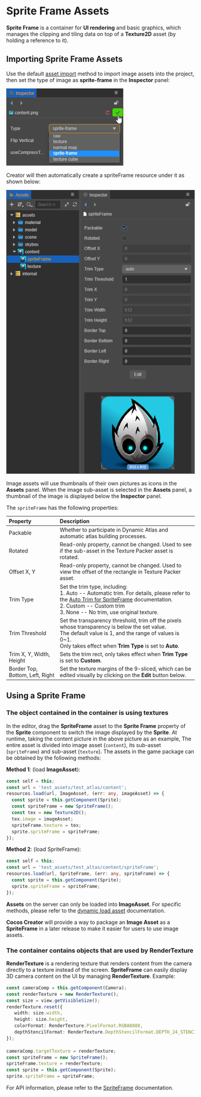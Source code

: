 # Sprite Frame Assets

__Sprite Frame__ is a container for __UI rendering__ and basic graphics, which manages the clipping and tiling data on top of a __Texture2D__ asset (by holding a reference to it).

## Importing Sprite Frame Assets

Use the default [asset import](asset-workflow.md) method to import image assets into the project, then set the type of image as __sprite-frame__ in the __Inspector__ panel:

![set sprite-frame](sprite-frame/set-spriteframe.png)

Creator will then automatically create a spriteFrame resource under it as shown below:

![imported texture](sprite-frame/spriteframe.png)

Image assets will use thumbnails of their own pictures as icons in the __Assets__ panel. When the image sub-asset is selected in the __Assets__ panel, a thumbnail of the image is displayed below the __Inspector__ panel.

The `spriteFrame` has the following properties:

| Property | Description |
| :--- | :--- |
| Packable | Whether to participate in Dynamic Atlas and automatic atlas building processes. |
| Rotated  | Read-only property, cannot be changed. Used to see if the sub-asset in the Texture Packer asset is rotated. |
| Offset X, Y | Read-only property, cannot be changed. Used to view the offset of the rectangle in Texture Packer asset. |
| Trim Type | Set the trim type, including:<br>1. Auto -- Automatic trim. For details, please refer to the [Auto Trim for SpriteFrame](../ui-system/components/engine/trim.md) documentation.<br>2. Custom -- Custom trim<br>3. None -- No trim, use original texture. |
| Trim Threshold | Set the transparency threshold, trim off the pixels whose transparency is below the set value.<br>The default value is 1, and the range of values is 0~1.<br>Only takes effect when __Trim Type__ is set to __Auto__.  |
| Trim X, Y, Width, Height | Sets the trim rect, only takes effect when __Trim Type__ is set to __Custom__. |
| Border Top, Bottom, Left, Right | Set the texture margins of the 9-sliced, which can be edited visually by clicking on the __Edit__ button below.  |

## Using a Sprite Frame

### The object contained in the container is using textures

In the editor, drag the __SpriteFrame__ asset to the __Sprite Frame__ property of the __Sprite__ component to switch the image displayed by the __Sprite__. At runtime, taking the content picture in the above picture as an example, The entire asset is divided into image asset (`content`), its sub-asset (`spriteFrame`) and sub-asset (`texture`). The assets in the game package can be obtained by the following methods:

__Method 1__: (load __ImageAsset__):

```typescript
const self = this;
const url = 'test_assets/test_atlas/content';
resources.load(url, ImageAsset, (err: any, imageAsset) => {
  const sprite = this.getComponent(Sprite);
  const spriteFrame = new SpriteFrame();
  const tex = new Texture2D();
  tex.image = imageAsset;
  spriteFrame.texture = tex;
  sprite.spriteFrame = spriteFrame;
});
```

__Method 2__: (load SpriteFrame):

```typescript
const self = this;
const url = 'test_assets/test_altas/content/spriteFrame';
resources.load(url, SpriteFrame, (err: any, spriteFrame) => {
  const sprite = this.getComponent(Sprite);
  sprite.spriteFrame = spriteFrame;
});
```

__Assets__ on the server can only be loaded into __ImageAsset__. For specific methods, please refer to the [dynamic load asset](./dynamic-load-resources.md) documentation.

__Cocos Creator__ will provide a way to package an __Image Asset__ as a __SpriteFrame__ in a later release to make it easier for users to use image assets.

### The container contains objects that are used by RenderTexture

__RenderTexture__ is a rendering texture that renders content from the camera directly to a texture instead of the screen. __SpriteFrame__ can easily display 3D camera content on the UI by managing __RenderTexture__. Example:

```typescript
const cameraComp = this.getComponent(Camera);
const renderTexture = new RenderTexture();
const size = view.getVisibleSize();
renderTexture.reset({
   width: size.width,
   height: size.height,
   colorFormat: RenderTexture.PixelFormat.RGBA8888,
   depthStencilFormat: RenderTexture.DepthStencilFormat.DEPTH_24_STENCIL_8
});

cameraComp.targetTexture = renderTexture;
const spriteFrame = new SpriteFrame();
spriteFrame.texture = renderTexture;
const sprite = this.getComponent(Sprite);
sprite.spriteFrame = spriteFrame;
```

For API information, please refer to the [SpriteFrame](__APIDOC__/en/#/docs/3.5/en/asset/Class/SpriteFrame) documentation.
